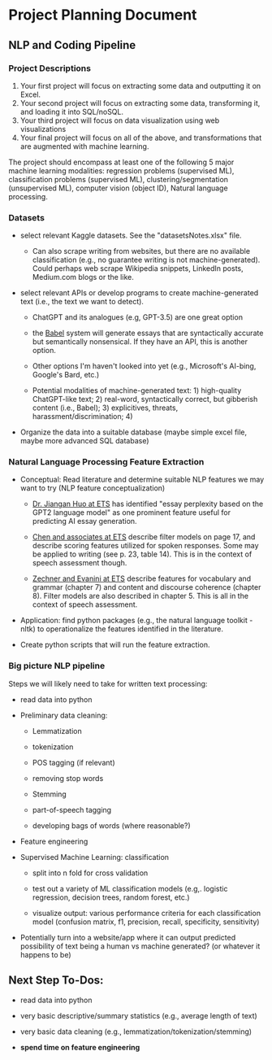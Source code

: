 # Project Planning Document

## NLP and Coding Pipeline

### Project Descriptions

1.  Your first project will focus on extracting some data and outputting it on Excel.
2.  Your second project will focus on extracting some data, transforming it, and loading it into SQL/noSQL.
3.  Your third project will focus on data visualization using web visualizations
4.  Your final project will focus on all of the above, and transformations that are augmented with machine learning.

The project should encompass at least one of the following 5 major machine learning modalities:  regression problems (supervised ML), classification problems (supervised ML), clustering/segmentation (unsupervised ML), computer vision (object ID), Natural language processing. 

### Datasets

- select relevant Kaggle datasets. See the "datasetsNotes.xlsx" file. 

    - Can also scrape writing from websites, but there are no available classification (e.g., no guarantee writing is not machine-generated). Could perhaps web scrape Wikipedia snippets, LinkedIn posts, Medium.com blogs or the like. 

- select relevant APIs or develop programs to create machine-generated text (i.e., the text we want to detect).

    - ChatGPT and its analogues (e.g, GPT-3.5) are one great option

    - the [Babel](https://lesperelman.com/writing-assessment-robo-grading/babel-generator/) system will generate essays that are syntactically accurate but semantically nonsensical. If they have an API, this is another option. 

    - Other options I'm haven't looked into yet (e.g., Microsoft's AI-bing, Google's Bard, etc.)
    
    - Potential modalities of machine-generated text: 1) high-quality ChatGPT-like text; 2) real-word, syntactically correct, but gibberish content (i.e., Babel); 3) explicitives, threats, harassment/discrimination; 4) 

- Organize the data into a suitable database (maybe simple excel file, maybe more advanced SQL database)

### Natural Language Processing Feature Extraction

- Conceptual: Read literature and determine suitable NLP features we may want to try (NLP feature conceptualization)

    - [Dr. Jiangan Huo at ETS](https://www.linkedin.com/pulse/detecting-chatgpt-generated-essays-high-stakes-applications-hao/?trackingId=weuMN%2FEBRM2p6Rz%2Fc8Bohg%3D%3D) has identified "essay perplexity based on the GPT2 language model" as one prominent feature useful for predicting AI essay generation. 

    - [Chen and associates at ETS](http://onlinelibrary.wiley.com/doi/abs/10.1002/ets2.12198) describe filter models on page 17, and describe scoring features utilized for spoken responses. Some may be applied to writing (see p. 23, table 14). This is in the context of speech assessment though.

    - [Zechner and Evanini at ETS](https://www.routledge.com/Automated-Speaking-Assessment-Using-Language-Technologies-to-Score-Spontaneous/Zechner-Evanini/p/book/9781138056879) describe features for vocabulary and grammar (chapter 7) and content and discourse coherence (chapter 8). Filter models are also described in chapter 5. This is all in the context of speech assessment.

- Application: find python packages (e.g., the natural language toolkit - nltk) to operationalize the features identified in the literature.

- Create python scripts that will run the feature extraction. 

### Big picture NLP pipeline

Steps we will likely need to take for written text processing:

- read data into python

- Preliminary data cleaning: 

    - Lemmatization

    - tokenization 

    - POS tagging (if relevant)

    - removing stop words

    - Stemming

    - part-of-speech tagging

    - developing bags of words (where reasonable?)
    
- Feature engineering

- Supervised Machine Learning: classification

    - split into n fold for cross validation
    
    - test out a variety of ML classification models (e.g,. logistic regression, decision trees, random forest, etc.)
    
    - visualize output: various performance criteria for each classification model (confusion matrix, f1, precision, recall, specificity, sensitivity)
    
- Potentially turn into a website/app where it can output predicted possibility of text being a human vs machine generated? (or whatever it happens to be) 

## Next Step To-Dos:

- read data into python

- very basic descriptive/summary statistics (e.g., average length of text)

- very basic data cleaning (e.g., lemmatization/tokenization/stemming)

- **spend time on feature engineering**
